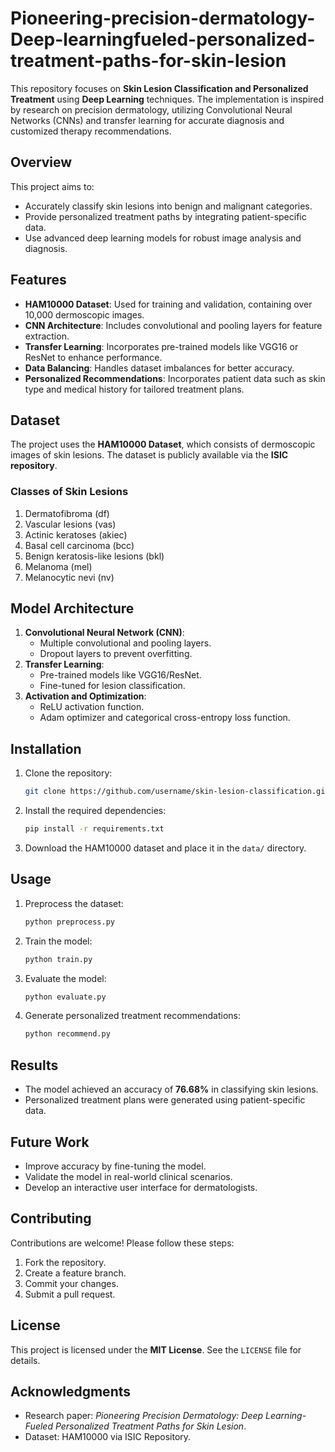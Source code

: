 # Pioneering-precision-dermatology-Deep-learningfueled-personalized-treatment-paths-for-skin-lesion

This repository focuses on **Skin Lesion Classification and Personalized Treatment** using **Deep Learning** techniques. The implementation is inspired by research on precision dermatology, utilizing Convolutional Neural Networks (CNNs) and transfer learning for accurate diagnosis and customized therapy recommendations.

## Overview
This project aims to:
- Accurately classify skin lesions into benign and malignant categories.
- Provide personalized treatment paths by integrating patient-specific data.
- Use advanced deep learning models for robust image analysis and diagnosis.

## Features
- **HAM10000 Dataset**: Used for training and validation, containing over 10,000 dermoscopic images.
- **CNN Architecture**: Includes convolutional and pooling layers for feature extraction.
- **Transfer Learning**: Incorporates pre-trained models like VGG16 or ResNet to enhance performance.
- **Data Balancing**: Handles dataset imbalances for better accuracy.
- **Personalized Recommendations**: Incorporates patient data such as skin type and medical history for tailored treatment plans.

## Dataset
The project uses the **HAM10000 Dataset**, which consists of dermoscopic images of skin lesions. The dataset is publicly available via the **ISIC repository**.

### Classes of Skin Lesions
1. Dermatofibroma (df)
2. Vascular lesions (vas)
3. Actinic keratoses (akiec)
4. Basal cell carcinoma (bcc)
5. Benign keratosis-like lesions (bkl)
6. Melanoma (mel)
7. Melanocytic nevi (nv)

## Model Architecture
1. **Convolutional Neural Network (CNN)**:
   - Multiple convolutional and pooling layers.
   - Dropout layers to prevent overfitting.
2. **Transfer Learning**:
   - Pre-trained models like VGG16/ResNet.
   - Fine-tuned for lesion classification.
3. **Activation and Optimization**:
   - ReLU activation function.
   - Adam optimizer and categorical cross-entropy loss function.

## Installation
1. Clone the repository:
   ```bash
   git clone https://github.com/username/skin-lesion-classification.git
   ```
2. Install the required dependencies:
   ```bash
   pip install -r requirements.txt
   ```
3. Download the HAM10000 dataset and place it in the `data/` directory.

## Usage
1. Preprocess the dataset:
   ```bash
   python preprocess.py
   ```
2. Train the model:
   ```bash
   python train.py
   ```
3. Evaluate the model:
   ```bash
   python evaluate.py
   ```
4. Generate personalized treatment recommendations:
   ```bash
   python recommend.py
   ```

## Results
- The model achieved an accuracy of **76.68%** in classifying skin lesions.
- Personalized treatment plans were generated using patient-specific data.

## Future Work
- Improve accuracy by fine-tuning the model.
- Validate the model in real-world clinical scenarios.
- Develop an interactive user interface for dermatologists.

## Contributing
Contributions are welcome! Please follow these steps:
1. Fork the repository.
2. Create a feature branch.
3. Commit your changes.
4. Submit a pull request.

## License
This project is licensed under the **MIT License**. See the `LICENSE` file for details.

## Acknowledgments
- Research paper: *Pioneering Precision Dermatology: Deep Learning-Fueled Personalized Treatment Paths for Skin Lesion*.
- Dataset: HAM10000 via ISIC Repository.
